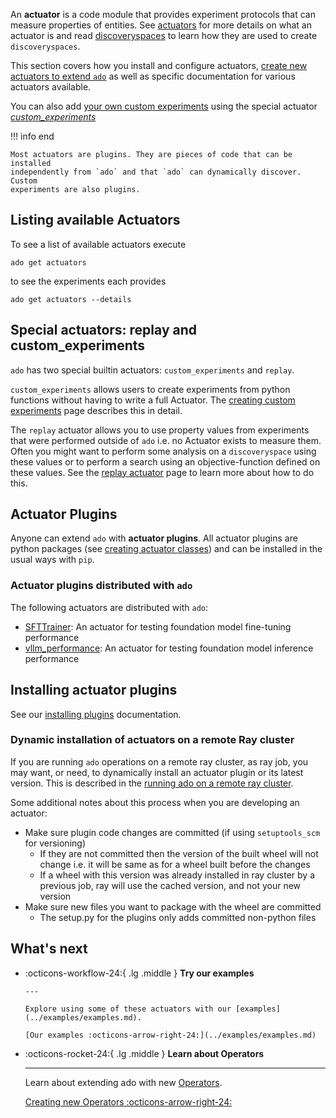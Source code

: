 <!-- markdownlint-disable-next-line first-line-h1 -->
An **actuator** is a code module that provides experiment protocols that can
measure properties of entities. See [actuators](../core-concepts/actuators.md)
for more details on what an actuator is and read
[discoveryspaces](../resources/discovery-spaces.md) to learn how they are used
to create `discoveryspaces`.

This section covers how you install and configure actuators,
[create new actuators to extend `ado`](creating-actuator-classes.md) as well as
specific documentation for various actuators available.

You can also add [your own custom experiments](creating-custom-experiments.md)
using the special actuator
[_custom_experiments_](creating-custom-experiments.md#using-your-custom-experiments-the-custom_experiments-actuator)

!!! info end

    Most actuators are plugins. They are pieces of code that can be installed
    independently from `ado` and that `ado` can dynamically discover. Custom
    experiments are also plugins.

## Listing available Actuators

To see a list of available actuators execute

<!-- markdownlint-disable-next-line code-block-style -->
```commandline
ado get actuators
```

to see the experiments each provides

<!-- markdownlint-disable-next-line code-block-style -->
```commandline
ado get actuators --details
```

## Special actuators: replay and custom_experiments

`ado` has two special builtin actuators: `custom_experiments` and `replay`.

`custom_experiments` allows users to create experiments from python functions
without having to write a full Actuator. The
[creating custom experiments](creating-custom-experiments.md) page describes
this in detail.

The `replay` actuator allows you to use property values from experiments that
were performed outside of `ado` i.e. no Actuator exists to measure them. Often
you might want to perform some analysis on a `discoveryspace` using these values
or to perform a search using an objective-function defined on these values. See
the [replay actuator](replay.md) page to learn more about how to do this.

## Actuator Plugins

Anyone can extend `ado` with **actuator plugins**. All actuator plugins are
python packages (see [creating actuator classes](creating-actuator-classes.md))
and can be installed in the usual ways with `pip`.

### Actuator plugins distributed with `ado`

The following actuators are distributed with `ado`:

- [SFTTrainer](sft-trainer.md): An actuator for testing foundation model
  fine-tuning performance
- [vllm_performance](https://github.com/IBM/ado/tree/main/plugins/actuators/vllm_performance):
  An actuator for testing foundation model inference performance

## Installing actuator plugins

See our [installing plugins](../getting-started/install.md#installing-plugins)
documentation.

### Dynamic installation of actuators on a remote Ray cluster

If you are running `ado` operations on a remote ray cluster, as ray job, you may
want, or need, to dynamically install an actuator plugin or its latest version.
This is described in the
[running ado on a remote ray cluster](../getting-started/remote_run.md#installing-ado-and-required-plugins-on-a-remote-ray-cluster-from-source).

Some additional notes about this process when you are developing an actuator:

- Make sure plugin code changes are committed (if using `setuptools_scm` for
  versioning)
  - If they are not committed then the version of the built wheel will not
    change i.e. it will be same as for a wheel built before the changes
  - If a wheel with this version was already installed in ray cluster by a
    previous job, ray will use the cached version, and not your new version
- Make sure new files you want to package with the wheel are committed
  - The setup.py for the plugins only adds committed non-python files

## What's next

<!-- markdownlint-disable line-length -->
<!-- markdownlint-disable-next-line no-inline-html -->
<div class="grid cards" markdown>

- :octicons-workflow-24:{ .lg .middle } **Try our examples**

      ---

      Explore using some of these actuators with our [examples](../examples/examples.md).

      [Our examples :octicons-arrow-right-24:](../examples/examples.md)

- :octicons-rocket-24:{ .lg .middle } **Learn about Operators**

    ---

    Learn about extending ado with new [Operators](../operators/working-with-operators.md).

    [Creating new Operators :octicons-arrow-right-24:](../operators/working-with-operators.md)

</div>
<!-- markdownlint-enable line-length -->
